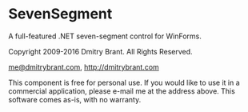 # SevenSegment

A full-featured .NET seven-segment control for WinForms.

Copyright 2009-2016 Dmitry Brant. All Rights Reserved.

me@dmitrybrant.com, http://dmitrybrant.com

This component is free for personal use.
If you would like to use it in a commercial application, please e-mail me at the address above.
This software comes as-is, with no warranty.
